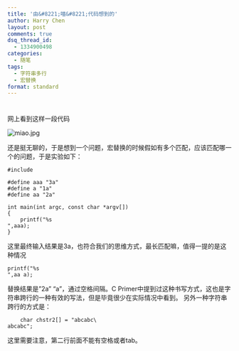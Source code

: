 ```yaml
---
title: '由&#8221;喵&#8221;代码想到的'
author: Harry Chen
layout: post
comments: true
dsq_thread_id:
  - 1334900498
categories:
  - 随笔
tags:
  - 字符串多行
  - 宏替换
format: standard
---
```

# 

网上看到这样一段代码

![miao.jpg][1]

还是挺无聊的，于是想到一个问题，宏替换的时候假如有多个匹配，应该匹配哪一个的问题，于是实验如下：


    #include 

    #define aaa "3a"
    #define a "1a"
    #define aa "2a"

    int main(int argc, const char *argv[])
    {
        printf("%s
    ",aaa);
    }


这里最终输入结果是3a，也符合我们的思维方式，最长匹配嘛，值得一提的是这种情况


    printf("%s
    ",aa a);


替换结果是”2a” “a”，通过空格间隔。C Primer中提到过这种书写方式，这也是字符串跨行的一种有效的写法，但是毕竟很少在实际情况中看到。
另外一种字符串跨行的方式是：


        char chstr2[] = "abcabc\
    abcabc";


这里需要注意，第二行前面不能有空格或者tab。

   [1]: http://www.roybit.com/wp-content/uploads/2013/05/miao.jpg (miao.jpg)
